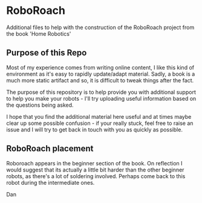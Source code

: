 # RoboRoach

Additional files to help with the construction of the RoboRoach project from the book 'Home Robotics'

## Purpose of this Repo

Most of my experience comes from writing online content, I like this kind of environment as it's easy to rapidly update/adapt material. Sadly, a book is a much more static artifact and so, it is difficult to tweak things after the fact.

The purpose of this repository is to help provide you with additional support to help you make your robots - I'll try uploading useful information based on the questions being asked.

I hope that you find the additional material here useful and at times maybe clear up some possible confusion - if your really stuck, feel free to raise an issue and I will try to get back in touch with you as quickly as possible.

## RoboRoach placement
Roboroach appears in the beginner section of the book. On reflection I would suggest that its actually a little bit harder than the other beginner robots, as there's a lot of soldering involved. Perhaps come back to this robot during the intermediate ones.

Dan
